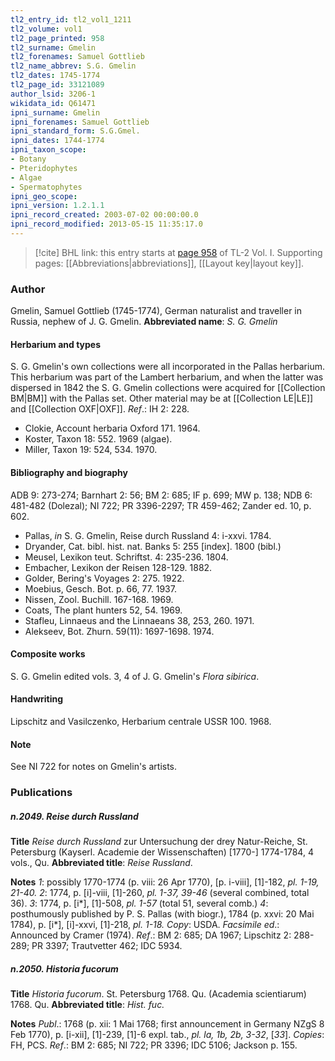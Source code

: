 ```yaml
---
tl2_entry_id: tl2_vol1_1211
tl2_volume: vol1
tl2_page_printed: 958
tl2_surname: Gmelin
tl2_forenames: Samuel Gottlieb
tl2_name_abbrev: S.G. Gmelin
tl2_dates: 1745-1774
tl2_page_id: 33121089
author_lsid: 3206-1
wikidata_id: Q61471
ipni_surname: Gmelin
ipni_forenames: Samuel Gottlieb
ipni_standard_form: S.G.Gmel.
ipni_dates: 1744-1774
ipni_taxon_scope: 
- Botany
- Pteridophytes
- Algae
- Spermatophytes
ipni_geo_scope: 
ipni_version: 1.2.1.1
ipni_record_created: 2003-07-02 00:00:00.0
ipni_record_modified: 2013-05-15 11:35:17.0
---
```



> [!cite] BHL link: this entry starts at [page 958](https://www.biodiversitylibrary.org/page/33121089) of TL-2 Vol. I.
> Supporting pages: [[Abbreviations|abbreviations]], [[Layout key|layout key]].

### Author

Gmelin, Samuel Gottlieb (1745-1774), German naturalist and traveller in Russia, nephew of J. G. Gmelin. 
**Abbreviated name**: *S. G. Gmelin*

#### Herbarium and types

S. G. Gmelin's own collections were all incorporated in the Pallas herbarium. This herbarium was part of the Lambert herbarium, and when the latter was dispersed in 1842 the S. G. Gmelin collections were acquired for [[Collection BM|BM]] with the Pallas set. Other material may be at [[Collection LE|LE]] and [[Collection OXF|OXF]].
*Ref*.: IH 2: 228.
- Clokie, Account herbaria Oxford 171. 1964.
- Koster, Taxon 18: 552. 1969 (algae).
- Miller, Taxon 19: 524, 534. 1970.

#### Bibliography and biography

ADB 9: 273-274; Barnhart 2: 56; BM 2: 685; IF p. 699; MW p. 138; NDB 6: 481-482 (Dolezal); NI 722; PR 3396-2297; TR 459-462; Zander ed. 10, p. 602.
- Pallas, *in* S. G. Gmelin, Reise durch Russland 4: i-xxvi. 1784.
- Dryander, Cat. bibl. hist. nat. Banks 5: 255 \[index\]. 1800 (bibl.)
- Meusel, Lexikon teut. Schriftst. 4: 235-236. 1804.
- Embacher, Lexikon der Reisen 128-129. 1882.
- Golder, Bering's Voyages 2: 275. 1922.
- Moebius, Gesch. Bot. p. 66, 77. 1937.
- Nissen, Zool. Buchill. 167-168. 1969.
- Coats, The plant hunters 52, 54. 1969.
- Stafleu, Linnaeus and the Linnaeans 38, 253, 260. 1971.
- Alekseev, Bot. Zhurn. 59(11): 1697-1698. 1974.

#### Composite works

S. G. Gmelin edited vols. 3, 4 of J. G. Gmelin's *Flora sibirica*.

#### Handwriting

Lipschitz and Vasilczenko, Herbarium centrale USSR 100. 1968.

#### Note

See NI 722 for notes on Gmelin's artists.

### Publications

##### n.2049. Reise durch Russland

**Title**
*Reise durch Russland* zur Untersuchung der drey Natur-Reiche, St. Petersburg (Kayserl. Academie der Wissenschaften) \[1770-\] 1774-1784, 4 vols., Qu.
**Abbreviated title**: *Reise Russland*.

**Notes**
*1*: possibly 1770-1774 (p. viii: 26 Apr 1770), \[p. i-viii\], \[1\]-182, *pl. 1-19, 21-40.*
*2*: 1774, p. \[i\]-viii, \[1\]-260, *pl. 1-37, 39-46* (several combined, total 36).
*3*: 1774, p. \[i\*\], \[1\]-508, *pl. 1-57* (total 51, several comb.) *4*: posthumously published by P. S. Pallas (with biogr.), 1784 (p. xxvi: 20 Mai 1784), p. \[i\*\], \[i\]-xxvi, \[1\]-218, *pl. 1-18.*
*Copy*: USDA.
*Facsimile ed*.: Announced by Cramer (1974).
*Ref*.: BM 2: 685; DA 1967; Lipschitz 2: 288-289; PR 3397; Trautvetter 462; IDC 5934.

##### n.2050. Historia fucorum

**Title**
*Historia fucorum*. St. Petersburg 1768. Qu. (Academia scientiarum) 1768. Qu.
**Abbreviated title**: *Hist. fuc.*

**Notes**
*Publ*.: 1768 (p. xii: 1 Mai 1768; first announcement in Germany NZgS 8 Feb 1770), p. \[i-xii\], \[1\]-239, \[1\]-6 expl. tab., *pl. la, 1b, 2b, 3-32*, \[*33*\]. *Copies*: FH, PCS.
*Ref*.: BM 2: 685; NI 722; PR 3396; IDC 5106; Jackson p. 155.

